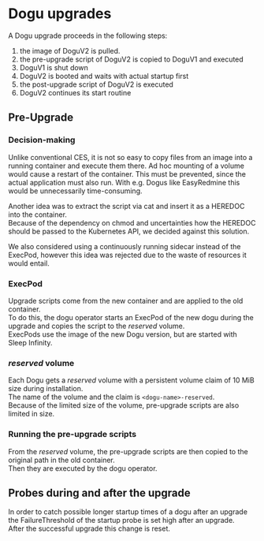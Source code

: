 # Dogu upgrades

A Dogu upgrade proceeds in the following steps:

1. the image of DoguV2 is pulled.
2. the pre-upgrade script of DoguV2 is copied to DoguV1 and executed
3. DoguV1 is shut down
4. DoguV2 is booted and waits with actual startup first
5. the post-upgrade script of DoguV2 is executed
6. DoguV2 continues its start routine

## Pre-Upgrade

### Decision-making
Unlike conventional CES, it is not so easy to copy files from an image into a running container and execute them there. Ad hoc mounting of a volume would cause a restart of the container.
This must be prevented, since the actual application must also run. With e.g. Dogus like EasyRedmine this would be
unnecessarily time-consuming.

Another idea was to extract the script via cat and insert it as a HEREDOC into the container.  
Because of the dependency on chmod and uncertainties how the HEREDOC should be passed to the Kubernetes API, 
we decided against this solution.

We also considered using a continuously running sidecar instead of the ExecPod, however this idea was rejected due 
to the waste of resources it would entail.

### ExecPod
Upgrade scripts come from the new container and are applied to the old container.  
To do this, the dogu operator starts an ExecPod of the new dogu during the upgrade and copies the script to the _reserved_ volume.  
ExecPods use the image of the new Dogu version, but are started with Sleep Infinity.

### _reserved_ volume
Each Dogu gets a _reserved_ volume with a persistent volume claim of 10 MiB size during installation.  
The name of the volume and the claim is `<dogu-name>-reserved`.  
Because of the limited size of the volume, pre-upgrade scripts are also limited in size.

### Running the pre-upgrade scripts
From the _reserved_ volume, the pre-upgrade scripts are then copied to the original path in the old container.  
Then they are executed by the dogu operator.

## Probes during and after the upgrade
In order to catch possible longer startup times of a dogu after an upgrade the
FailureThreshold of the startup probe is set high after an upgrade.  
After the successful upgrade this change is reset.
